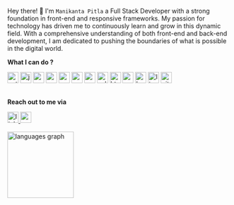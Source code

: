 Hey there! 👋 I'm `Manikanta Pitla` a Full Stack Developer with a strong foundation in front-end and responsive frameworks. My passion for technology has driven me to continuously learn and grow in this dynamic field. With a comprehensive understanding of both front-end and back-end development, I am dedicated to pushing the boundaries of what is possible in the digital world.

**What I can do ?**

<!---
 ![Python](https://img.shields.io/badge/-Python-3776AB?style=flat-square&logo=Python&logoColor=white) ![React.js](https://img.shields.io/badge/-React.js-61DAFB?style=flat-square&logo=react&logoColor=white) ![HTML](https://img.shields.io/badge/-HTML-E34F26?style=flat-square&logo=HTML5&logoColor=white) ![CSS](https://img.shields.io/badge/-CSS-1572B6?style=flat-square&logo=CSS3&logoColor=white) ![JavaScript](https://img.shields.io/badge/-JavaScript-F7DF1E?style=flat-square&logo=JavaScript&logoColor=black) ![Node.js](https://img.shields.io/badge/-Node.js-339933?style=flat-square&logo=Node.js&logoColor=white) ![Express.js](https://img.shields.io/badge/-Express.js-000000?style=flat-square&logo=express&logoColor=white) ![Redux](https://img.shields.io/badge/-Redux-764ABC?style=flat-square&logo=Redux&logoColor=white)  ![Next.js](https://img.shields.io/badge/-Next.js-000000?style=flat-square&logo=next.js&logoColor=white)  ![Linux](https://img.shields.io/badge/-Linux-FCC624?style=flat-square&logo=Linux&logoColor=black) ![Git](https://img.shields.io/badge/-Git-F05032?style=flat-square&logo=Git&logoColor=white)

--->

<div align="left">
  <img src="https://img.shields.io/badge/Python-3776AB?logo=python&logoColor=white&style=for-the-badge" height="25" alt="python logo"  />

  <img src="https://img.shields.io/badge/JavaScript-F7DF1E?logo=javascript&logoColor=black&style=for-the-badge" height="25" alt="javascript logo"  />

  <img src="https://img.shields.io/badge/React-61DAFB?logo=react&logoColor=black&style=for-the-badge" height="25" alt="react logo"  />

  <img src="https://img.shields.io/badge/Redux-764ABC?logo=redux&logoColor=white&style=for-the-badge" height="25" alt="redux logo"  />

  <img src="https://img.shields.io/badge/Next.js-000000?logo=nextdotjs&logoColor=white&style=for-the-badge" height="25" alt="nextjs logo"  />

  <img src="https://img.shields.io/badge/Node.js-339933?logo=nodedotjs&logoColor=white&style=for-the-badge" height="25" alt="nodejs logo"  />

  <img src="https://img.shields.io/badge/Express-000000?logo=express&logoColor=white&style=for-the-badge" height="25" alt="express logo"  />

  <img src="https://img.shields.io/badge/SQLite-003B57?logo=sqlite&logoColor=white&style=for-the-badge" height="25" alt="sqlite logo"  />

  <img src="https://img.shields.io/badge/HTML5-E34F26?logo=html5&logoColor=white&style=for-the-badge" height="25" alt="html5 logo"  />

  <img src="https://img.shields.io/badge/CSS3-1572B6?logo=css3&logoColor=white&style=for-the-badge" height="25" alt="css3 logo"  />

  <img src="https://img.shields.io/badge/Bootstrap-7952B3?logo=bootstrap&logoColor=white&style=for-the-badge" height="25" alt="bootstrap logo"  />

  <img src="https://img.shields.io/badge/Linux-FCC624?logo=linux&logoColor=black&style=for-the-badge" height="25" alt="linux logo"  />

  <img src="https://img.shields.io/badge/Git-F05032?logo=git&logoColor=white&style=for-the-badge" height="25" alt="git logo"  />
</div>


 
<br>

**Reach out to me via**


<div >
  <a href="https://linkedin.com/in/manikanta8/" target="_blank">
    <img src="https://img.shields.io/static/v1?message=LinkedIn&logo=linkedin&label=&color=0077B5&logoColor=white&labelColor=&style=for-the-badge" height="25" alt="linkedin logo"  />
  </a>
  <a href="mailto:pitlamanikanta81@gmail.com" target="_blank">
    <img src="https://img.shields.io/static/v1?message=Gmail&logo=gmail&label=&color=D14836&logoColor=white&labelColor=&style=for-the-badge" height="25" alt="gmail logo"  />
  </a>
</div>


<!---
[![LinkedIn](https://img.shields.io/badge/-LinkedIn-blue?style=flat-square&logo=LinkedIn&logoColor=white)](https://www.linkedin.com/in/manikanta8/) [![Mail](https://img.shields.io/badge/-Mail-red?style=flat-square&logo=Gmail&logoColor=white)](mailto:pitlamanikanta81@gmail.com "Connect via Email")
---->



<br/>

 <img src="https://github-readme-stats.vercel.app/api/top-langs?username=manikantaPitla&locale=en&hide_title=false&layout=compact&card_width=320&langs_count=5&theme=dracula&hide_border=false" height="150" alt="languages graph"  />
